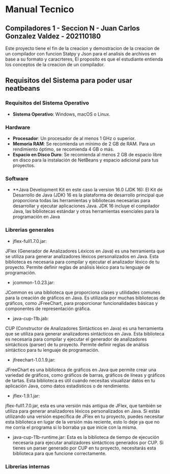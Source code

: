 # Manual Tecnico


## Compiladores 1 - Seccion N - Juan Carlos Gonzalez Valdez - 202110180

Este proyecto tiene el fin de la creacion y demostracion de la creacion de un compilador con funcion Statpy y Json para el analisis de archivos en base a su formato y caracrteres,
El proposito es que el estudiante entienda los conceptos de la creacion de un compilador.

## Requisitos del Sistema para poder usar neatbeans

### Requisitos del Sistema Operativo
- **Sistema Operativo**: Windows, macOS o Linux.

### Hardware
- **Procesador**: Un procesador de al menos 1 GHz o superior.
- **Memoria RAM**: Se recomienda un mínimo de 2 GB de RAM. Para un rendimiento óptimo, se recomienda 4 GB o más.
- **Espacio en Disco Duro**: Se recomienda al menos 2 GB de espacio libre en disco para la instalación de NetBeans y espacio adicional para tus proyectos.

### Software
- **Java Development Kit en este caso la version 16.0 (JDK 16):
El Kit de Desarrollo de Java (JDK) 16 es la plataforma de desarrollo principal que proporciona todas las herramientas y bibliotecas necesarias para desarrollar y ejecutar aplicaciones Java. JDK 16 incluye el compilador Java, las bibliotecas estándar y otras herramientas esenciales para la programación en Java

### Librerias generales

- jflex-full1.7.0.jar:

JFlex (Generador de Analizadores Léxicos en Java) es una herramienta que se utiliza para generar analizadores léxicos personalizados en Java. Esta biblioteca es necesaria para compilar y ejecutar el analizador léxico de tu proyecto. Permite definir reglas de análisis léxico para tu lenguaje de programación.

- jcommon-1.0.23.jar:

JCommon es una biblioteca que proporciona clases y utilidades comunes para la creación de gráficos en Java. Es utilizada por muchas bibliotecas de gráficos, como JFreeChart, para proporcionar funcionalidades básicas y componentes de representación gráfica.

- java-cup-11b.jab:

CUP (Constructor de Analizadores Sintácticos en Java) es una herramienta que se utiliza para generar analizadores sintácticos en Java. Esta biblioteca es necesaria para compilar y ejecutar el generador de analizadores sintácticos (parser) de tu proyecto. Permite definir reglas de análisis sintáctico para tu lenguaje de programación.

- jfreechart-1.0.1.9.jar:
  
JFreeChart es una biblioteca de gráficos en Java que permite crear una variedad de gráficos, como gráficos de barras, gráficos de líneas y gráficos de tartas. Esta biblioteca es útil cuando necesitas visualizar datos en tu aplicación Java, como datos estadísticos o de rendimiento.

- jflex-1.9.1.jar:
 
jflex-full1.7.0.jar, esta es una versión más antigua de JFlex, que también se utiliza para generar analizadores léxicos personalizados en Java. Si estás utilizando una versión específica de JFlex en tu proyecto, puedes necesitar esta biblioteca en lugar de la versión más reciente, esto lo deje ya que no me corria el programa si lo borraba ya que inicie con la misma.

- java-cup-11b-runtime.jar:
Esta es la biblioteca de tiempo de ejecución necesaria para ejecutar analizadores sintácticos generados por CUP. Si tienes un parser generado por CUP en tu proyecto, necesitarás esta biblioteca para que funcione correctamente.

### Librerias internas
